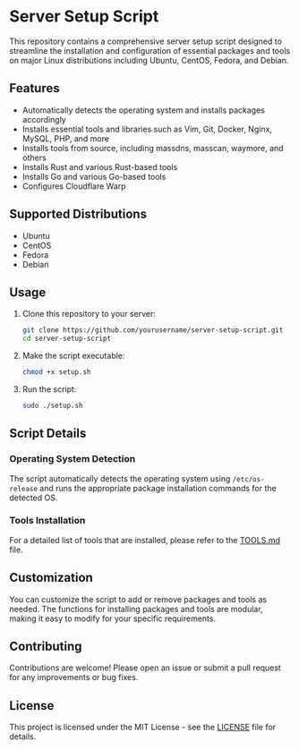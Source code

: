 # Server Setup Script

This repository contains a comprehensive server setup script designed to streamline the installation and configuration of essential packages and tools on major Linux distributions including Ubuntu, CentOS, Fedora, and Debian. 

## Features

- Automatically detects the operating system and installs packages accordingly
- Installs essential tools and libraries such as Vim, Git, Docker, Nginx, MySQL, PHP, and more
- Installs tools from source, including massdns, masscan, waymore, and others
- Installs Rust and various Rust-based tools
- Installs Go and various Go-based tools
- Configures Cloudflare Warp

## Supported Distributions

- Ubuntu
- CentOS
- Fedora
- Debian

## Usage

1. Clone this repository to your server:
    ```bash
    git clone https://github.com/yourusername/server-setup-script.git
    cd server-setup-script
    ```

2. Make the script executable:
    ```bash
    chmod +x setup.sh
    ```

3. Run the script:
    ```bash
    sudo ./setup.sh
    ```

## Script Details

### Operating System Detection

The script automatically detects the operating system using `/etc/os-release` and runs the appropriate package installation commands for the detected OS.

### Tools Installation

For a detailed list of tools that are installed, please refer to the [TOOLS.md](TOOLS.md) file.

## Customization

You can customize the script to add or remove packages and tools as needed. The functions for installing packages and tools are modular, making it easy to modify for your specific requirements.

## Contributing

Contributions are welcome! Please open an issue or submit a pull request for any improvements or bug fixes.

## License

This project is licensed under the MIT License - see the [LICENSE](LICENSE) file for details.
